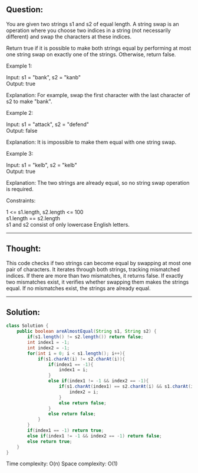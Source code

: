 ## Question:

You are given two strings s1 and s2 of equal length. A string swap is an operation where you choose two indices in a string (not necessarily different) and swap the characters at these indices.  

Return true if it is possible to make both strings equal by performing at most one string swap on exactly one of the strings. Otherwise, return false.  

Example 1:  

Input: s1 = "bank", s2 = "kanb"  
Output: true  

Explanation: For example, swap the first character with the last character of s2 to make "bank".  

Example 2:  

Input: s1 = "attack", s2 = "defend"  
Output: false  

Explanation: It is impossible to make them equal with one string swap.  

Example 3:  

Input: s1 = "kelb", s2 = "kelb"  
Output: true  

Explanation: The two strings are already equal, so no string swap operation is required.  
 
Constraints:  

1 <= s1.length, s2.length <= 100  
s1.length == s2.length  
s1 and s2 consist of only lowercase English letters.  

---
## Thought:

This code checks if two strings can become equal by swapping at most one pair of characters. It iterates through both strings, tracking mismatched indices. If there are more than two mismatches, it returns false. If exactly two mismatches exist, it verifies whether swapping them makes the strings equal. If no mismatches exist, the strings are already equal.

---
## Solution:
```Java
class Solution {
    public boolean areAlmostEqual(String s1, String s2) {
        if(s1.length() != s2.length()) return false;
        int index1 = -1;
        int index2 = -1;
        for(int i = 0; i < s1.length(); i++){
            if(s1.charAt(i) != s2.charAt(i)){
                if(index1 == -1){
                    index1 = i;
                }
                else if(index1 != -1 && index2 == -1){
                    if(s1.charAt(index1) == s2.charAt(i) && s1.charAt(i) == s2.charAt(index1)){
                        index2 = i;
                    }
                    else return false;
                }
                else return false;
            }
        }
        if(index1 == -1) return true;
        else if(index1 != -1 && index2 == -1) return false;
        else return true;
    }
}
```
Time complexity: O(n)
Space complexity: O(1)
